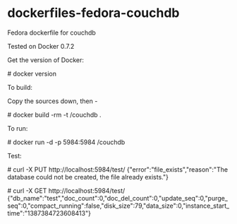 dockerfiles-fedora-couchdb
========================

Fedora dockerfile for couchdb

Tested on Docker 0.7.2

Get the version of Docker:

\# docker version

To build:

Copy the sources down, then -

\# docker build -rm -t <username>/couchdb .

To run:

\# docker run -d -p 5984:5984 <username>/couchdb

Test:

\# curl -X PUT http://localhost:5984/test/
{"error":"file_exists","reason":"The database could not be created, the file already exists."}

\# curl -X GET http://localhost:5984/test/
{"db_name":"test","doc_count":0,"doc_del_count":0,"update_seq":0,"purge_seq":0,"compact_running":false,"disk_size":79,"data_size":0,"instance_start_time":"1387384723608413"}


